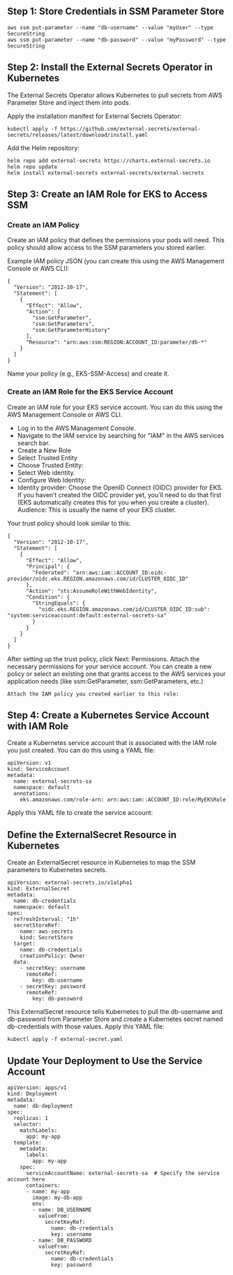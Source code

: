 ## Step 1: Store Credentials in SSM Parameter Store
```
aws ssm put-parameter --name "db-username" --value "myUser" --type SecureString
aws ssm put-parameter --name "db-password" --value "myPassword" --type SecureString
```
## Step 2: Install the External Secrets Operator in Kubernetes
The External Secrets Operator allows Kubernetes to pull secrets from AWS Parameter Store and inject them into pods.

Apply the installation manifest for External Secrets Operator:
```
kubectl apply -f https://github.com/external-secrets/external-secrets/releases/latest/download/install.yaml
```
Add the Helm repository:
```
helm repo add external-secrets https://charts.external-secrets.io
helm repo update
helm install external-secrets external-secrets/external-secrets
```

## Step 3: Create an IAM Role for EKS to Access SSM

### Create an IAM Policy
Create an IAM policy that defines the permissions your pods will need. This policy should allow access to the SSM parameters you stored earlier.

Example IAM policy JSON (you can create this using the AWS Management Console or AWS CLI):
```
{
  "Version": "2012-10-17",
  "Statement": [
    {
      "Effect": "Allow",
      "Action": [
        "ssm:GetParameter",
        "ssm:GetParameters",
        "ssm:GetParameterHistory"
      ],
      "Resource": "arn:aws:ssm:REGION:ACCOUNT_ID:parameter/db-*"
    }
  ]
}
```
Name your policy (e.g., EKS-SSM-Access) and create it.
### Create an IAM Role for the EKS Service Account
Create an IAM role for your EKS service account. You can do this using the AWS Management Console or AWS CLI.
* Log in to the AWS Management Console.
* Navigate to the IAM service by searching for "IAM" in the AWS services search bar.
* Create a New Role
* Select Trusted Entity
* Choose Trusted Entity:
* Select Web identity.
* Configure Web Identity:
* Identity provider: Choose the OpenID Connect (OIDC) provider for EKS. If you haven’t created the OIDC provider yet, you’ll need to do that first (EKS automatically creates this for you when you create a cluster).
Audience: This is usually the name of your EKS cluster.

Your trust policy should look similar to this:
```
{
  "Version": "2012-10-17",
  "Statement": [
    {
      "Effect": "Allow",
      "Principal": {
        "Federated": "arn:aws:iam::ACCOUNT_ID:oidc-provider/oidc.eks.REGION.amazonaws.com/id/CLUSTER_OIDC_ID"
      },
      "Action": "sts:AssumeRoleWithWebIdentity",
      "Condition": {
        "StringEquals": {
          "oidc.eks.REGION.amazonaws.com/id/CLUSTER_OIDC_ID:sub": "system:serviceaccount:default:external-secrets-sa"
        }
      }
    }
  ]
}
```
After setting up the trust policy, click Next: Permissions.
Attach the necessary permissions for your service account. You can create a new policy or select an existing one that grants access to the AWS services your application needs (like ssm:GetParameter, ssm:GetParameters, etc.)

```Attach the IAM policy you created earlier to this role:```

## Step 4: Create a Kubernetes Service Account with IAM Role

Create a Kubernetes service account that is associated with the IAM role you just created. You can do this using a YAML file:
```
apiVersion: v1
kind: ServiceAccount
metadata:
  name: external-secrets-sa
  namespace: default
  annotations:
    eks.amazonaws.com/role-arn: arn:aws:iam::ACCOUNT_ID:role/MyEKSRole
```
Apply this YAML file to create the service account:

## Define the ExternalSecret Resource in Kubernetes
Create an ExternalSecret resource in Kubernetes to map the SSM parameters to Kubernetes secrets.
```
apiVersion: external-secrets.io/v1alpha1
kind: ExternalSecret
metadata:
  name: db-credentials
  namespace: default
spec:
  refreshInterval: "1h"
  secretStoreRef:
    name: aws-secrets
    kind: SecretStore
  target:
    name: db-credentials
    creationPolicy: Owner
  data:
    - secretKey: username
      remoteRef:
        key: db-username
    - secretKey: password
      remoteRef:
        key: db-password
```
This ExternalSecret resource tells Kubernetes to pull the db-username and db-password from Parameter Store and create a Kubernetes secret named db-credentials with those values.
Apply this YAML file:
```
kubectl apply -f external-secret.yaml
```

## Update Your Deployment to Use the Service Account

```
apiVersion: apps/v1
kind: Deployment
metadata:
  name: db-deployment
spec:
  replicas: 1
  selector:
    matchLabels:
      app: my-app
  template:
    metadata:
      labels:
        app: my-app
    spec:
      serviceAccountName: external-secrets-sa  # Specify the service account here
      containers:
      - name: my-app
        image: my-db-app
        env:
        - name: DB_USERNAME
          valueFrom:
            secretKeyRef:
              name: db-credentials
              key: username
        - name: DB_PASSWORD
          valueFrom:
            secretKeyRef:
              name: db-credentials
              key: password

```



